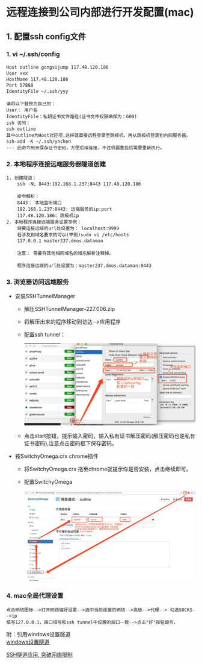 # 远程连接到公司内部进行开发配置(mac)

## 1. 配置ssh config文件

### 1. vi ~/.ssh/config    

    Host outline gongsijump 117.48.120.186
    User xxx
    HostName 117.48.120.186
    Port 57888
    IdentityFile ~/.ssh/yyy

    请将以下替换为自己的：
    User： 用户名
    IdentityFile：私钥证书文件路径(证书文件权限确保为：600)
    ssh 访问：
    ssh outline
    其中outline为Host对应项,这样就直接远程登录至跳板机，再从跳板机登录到内网服务器。
    ssh-add -K ~/.ssh/yhchen
    --- 此命令用来保存证书密码，方便后续连接，不过机器重启后需要重新执行。
    
### 2. 本地程序连接远端服务器隧道创建    

    1. 创建隧道：    
        ssh -NL 8443:192.168.1.237:8443 117.48.120.186
        
        命令解析：
        8443： 本地监听端口
        192.168.1.237:8443: 远端服务的ip:port
        117.48.120.186: 跳板机ip
    2. 本地程序连接远端服务设置举例：    
        将要连接远端的url处设置为： localhost:9999
        若涉及到域名要求的可以(举例)sudo vi /etc/hosts
        127.0.0.1 master237.dmos.dataman
        
        注意： 需要将其他相同域名的域名解析注释掉。
        
        程序连接远端的url处设置为：master237.dmos.dataman:8443
    
### 3. 浏览器访问远端服务    

+ 安装SSHTunnelManager    
    + 解压SSHTunnelManager-227.006.zip
    + 将解压出来的程序移动到访达-->应用程序
    + 配置ssh tunnel：    
        
        ![](./png/ssh-tunnel-config.png) 
        
    + 点击start按钮，提示输入密码，输入私有证书解压密码(解压密码也是私有证书密码),注意点击密码框下保存密码。
+ 按SwitchyOmega.crx chrome插件    
    + 将SwitchyOmega.crx 拖至chrome就提示你是否安装，点击继续即可。
    + 配置SwitchyOmega
       
       ![](./png/switch-config.png)    
       
### 4. mac全局代理设置    
    
    点击网络图标-->打开网络偏好设置-->选中当前连接的网络-->高级-->代理--> 勾选SOCKS-->ip
    填写127.0.0.1，端口填写和ssh tunnel中设置的端口一致-->点击"好"按钮即可。     
       
附：引用windows设置隧道    
[windows设置隧道](https://www.vandyke.com/support/tips/socksproxy.html)    

[SSH隧道应用, 突破网络限制](https://www.jianshu.com/p/90c10a242199)
        